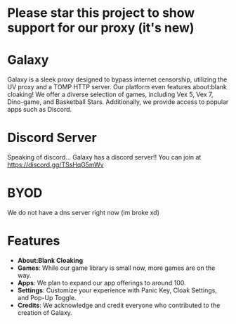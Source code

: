# Please star this project to show support for our proxy (it's new)

# Galaxy
Galaxy is a sleek proxy designed to bypass internet censorship, utilizing the UV proxy and a TOMP HTTP server. Our platform even features about:blank cloaking! We offer a diverse selection of games, including Vex 5, Vex 7, Dino-game, and Basketball Stars. Additionally, we provide access to popular apps such as Discord.

# Discord Server
Speaking of discord... Galaxy has a discord server!! You can join at https://discord.gg/TSsHqG5mWv

# BYOD
We do not have a dns server right now (im broke xd) 

# Features
- **About:Blank Cloaking**
- **Games**: While our game library is small now, more games are on the way.
- **Apps**: We plan to expand our app offerings to around 100.
- **Settings**: Customize your experience with Panic Key, Cloak Settings, and Pop-Up Toggle.
- **Credits**: We acknowledge and credit everyone who contributed to the creation of Galaxy.

